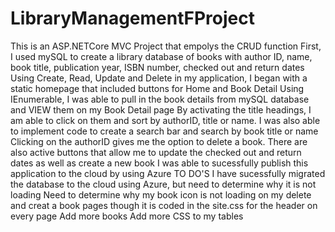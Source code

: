 # LibraryManagementFProject
This is an ASP.NETCore MVC Project that empolys the CRUD function
First, I used mySQL to create a library database of books with author ID, name, book title, publication year, ISBN number, checked out and return dates
Using Create, Read, Update and Delete in my application, I began with a static homepage that included buttons for Home and Book Detail
Using IEnumerable, I was able to pull in the book details from mySQL database and VIEW them on my Book Detail page
By activating the title headings, I am able to click on them and sort by authorID, title or name.
I was also able to implement code to create a search bar and search by book title or name
Clicking on the authorID gives me the option to delete a book.
There are also active buttons that allow me to update the checked out and return dates as well as create a new book 
I was able to sucessfully publish this application to the cloud by using Azure
TO DO'S
I have sucessfully migrated the database to the cloud using Azure, but need to determine why it is not loading
Need to determine why my book icon is not loading on my delete and creat a book pages though it is coded in the site.css for the header on every page
Add more books
Add more CSS to my tables
